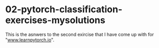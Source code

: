 # 02-pytorch-classification-exercises-mysolutions
This is the asnwers to the second exircise that I have come up with for "www.learnpytorch.io".
